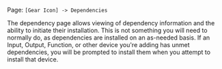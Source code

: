 Page\: `[Gear Icon] -> Dependencies`

The dependency page allows viewing of dependency information and the ability to initiate their installation. This is not something you will need to normally do, as dependencies are installed on an as-needed basis. If an Input, Output, Function, or other device you're adding has unmet dependencies, you will be prompted to install them when you attempt to install that device.
